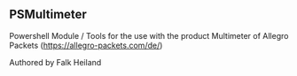 ## PSMultimeter

Powershell Module / Tools for the use with the product Multimeter of Allegro Packets (https://allegro-packets.com/de/)

Authored by Falk Heiland


